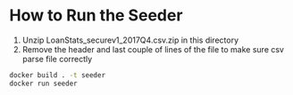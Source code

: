 # How to Run the Seeder

1. Unzip LoanStats_securev1_2017Q4.csv.zip in this directory
2. Remove the header and last couple of lines of the file to make sure csv parse file correctly

```bash
docker build . -t seeder
docker run seeder 
```